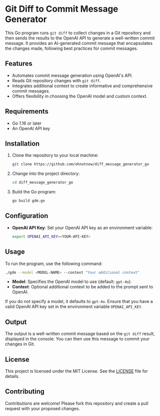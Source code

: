 # Git Diff to Commit Message Generator

This Go program runs `git diff` to collect changes in a Git repository and then sends the results to the OpenAI API to generate a well-written commit message. It provides an AI-generated commit message that encapsulates the changes made, following best practices for commit messages.

## Features
- Automates commit message generation using OpenAI's API.
- Reads Git repository changes with `git diff`.
- Integrates additional context to create informative and comprehensive commit messages.
- Offers flexibility in choosing the OpenAI model and custom context.

## Requirements
- Go 1.16 or later
- An OpenAI API key

## Installation
1. Clone the repository to your local machine:
   ```bash
   git clone https://github.com/ohnotnow/diff_message_generator_go
   ```
2. Change into the project directory:
   ```bash
   cd diff_message_generator_go
   ```
3. Build the Go program:
   ```bash
   go build gdm.go
   ```

## Configuration
- **OpenAI API Key**: Set your OpenAI API key as an environment variable:
  ```bash
  export OPENAI_API_KEY=<YOUR-API-KEY>
  ```

## Usage
To run the program, use the following command:
```bash
./gdm --model <MODEL-NAME> --context "Your additional context"
```
- **Model**: Specifies the OpenAI model to use (default: `gpt-4o`).
- **Context**: Optional additional context to be added to the prompt sent to OpenAI.

If you do not specify a model, it defaults to `gpt-4o`. Ensure that you have a valid OpenAI API key set in the environment variable `OPENAI_API_KEY`.

## Output
The output is a well-written commit message based on the `git diff` result, displayed in the console. You can then use this message to commit your changes in Git.

## License
This project is licensed under the MIT License. See the [LICENSE](LICENSE) file for details.

## Contributing
Contributions are welcome! Please fork this repository and create a pull request with your proposed changes.
